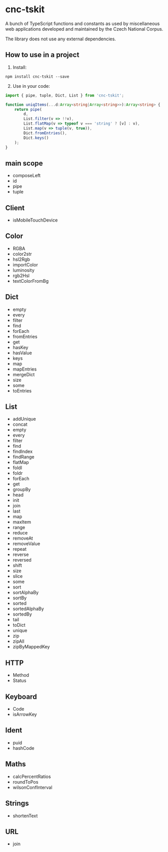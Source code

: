 # cnc-tskit

A bunch of TypeScript functions and constants as used by miscellaneous web applications developed and maintained by the Czech National Corpus.

The library does not use any external dependencies.

## How to use in a project

1) Install:

```
npm install cnc-tskit --save
```

2) Use in your code:

```ts
import { pipe, tuple, Dict, List } from 'cnc-tskit';

function uniqItems(...d:Array<string|Array<string>>):Array<string> {
    return pipe(
        d,
        List.filter(v => !!v),
        List.flatMap(v => typeof v === 'string' ? [v] : v),
        List.map(v => tuple(v, true)),
        Dict.fromEntries(),
        Dict.keys()
    );
}

```

## main scope

* composeLeft
* id
* pipe
* tuple

## Client

  * isMobileTouchDevice

## Color

  * RGBA
  * color2str
  * hsl2Rgb
  * importColor
  * luminosity
  * rgb2Hsl
  * textColorFromBg

## Dict

  * empty
  * every
  * filter
  * find
  * forEach
  * fromEntries
  * get
  * hasKey
  * hasValue
  * keys
  * map
  * mapEntries
  * mergeDict
  * size
  * some
  * toEntries


## List

  * addUnique
  * concat
  * empty
  * every
  * filter
  * find
  * findIndex
  * findRange
  * flatMap
  * foldl
  * foldr
  * forEach
  * get
  * groupBy
  * head
  * init
  * join
  * last
  * map
  * maxItem
  * range
  * reduce
  * removeAt
  * removeValue
  * repeat
  * reverse
  * reversed
  * shift
  * size
  * slice
  * some
  * sort
  * sortAlphaBy
  * sortBy
  * sorted
  * sortedAlphaBy
  * sortedBy
  * tail
  * toDict
  * unique
  * zip
  * zipAll
  * zipByMappedKey

## HTTP

 * Method
 * Status

## Keyboard

  * Code
  * isArrowKey

## Ident

  * puid
  * hashCode

## Maths

  * calcPercentRatios
  * roundToPos
  * wilsonConfInterval

## Strings

  * shortenText

## URL

  * join
